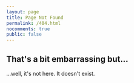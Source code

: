```yaml
---
layout: page
title: Page Not Found
permalink: /404.html
nocomments: true
public: false
---
```


That's a bit embarrassing but...
--------------------------------

...well, it's not here. It doesn't exist.
